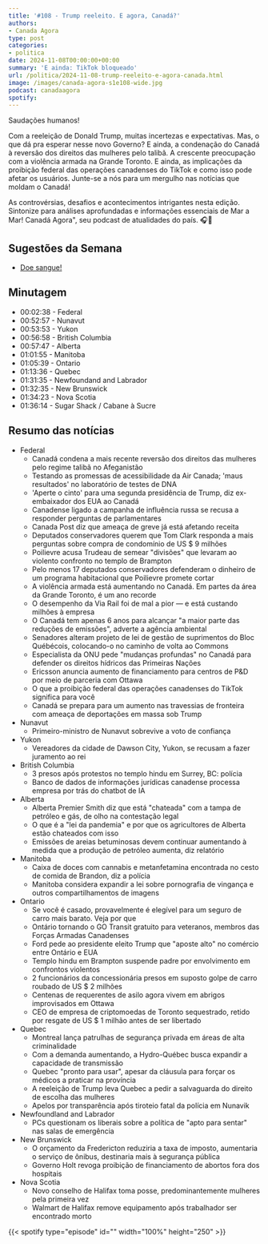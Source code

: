 ```yaml
---
title: '#108 - Trump reeleito. E agora, Canadá?'
authors:
- Canada Agora
type: post
categories:
- politica
date: 2024-11-08T00:00:00+00:00
summary: 'E ainda: TikTok bloqueado'
url: /politica/2024-11-08-trump-reeleito-e-agora-canada.html
image: /images/canada-agora-s1e108-wide.jpg
podcast: canadaagora
spotify:
---
```


Saudações humanos!

Com a reeleição de Donald Trump, muitas incertezas e expectativas. Mas, o que dá pra esperar
nesse novo Governo? E ainda, a condenação do Canadá à reversão dos direitos das mulheres pelo
talibã. A crescente preocupação com a violência armada na Grande Toronto. E ainda, as implicações
da proibição federal das operações canadenses do TikTok e como isso pode afetar os usuários.
Junte-se a nós para um mergulho nas notícias que moldam o Canadá!

As controvérsias, desafios e acontecimentos intrigantes nesta edição. Sintonize para análises
aprofundadas e informações essenciais de Mar a Mar! Canadá Agora", seu podcast de atualidades
do país. 🎧📰

## Sugestões da Semana

- [Doe sangue!](https://blood.ca)

## Minutagem
- 00:02:38 - Federal
- 00:52:57 - Nunavut
- 00:53:53 - Yukon
- 00:56:58 - British Columbia
- 00:57:47 - Alberta
- 01:01:55 - Manitoba
- 01:05:39 - Ontario
- 01:13:36 - Quebec
- 01:31:35 - Newfoundand and Labrador
- 01:32:35 - New Brunswick
- 01:34:23 - Nova Scotia
- 01:36:14 - Sugar Shack / Cabane à Sucre

## Resumo das notícias
- Federal
  - Canadá condena a mais recente reversão dos direitos das mulheres pelo regime talibã no Afeganistão
  - Testando as promessas de acessibilidade da Air Canada; 'maus resultados' no laboratório de testes de DNA
  - 'Aperte o cinto' para uma segunda presidência de Trump, diz ex-embaixador dos EUA ao Canadá
  - Canadense ligado a campanha de influência russa se recusa a responder perguntas de parlamentares
  - Canada Post diz que ameaça de greve já está afetando receita
  - Deputados conservadores querem que Tom Clark responda a mais perguntas sobre compra de condomínio de US $ 9 milhões
  - Poilievre acusa Trudeau de semear "divisões" que levaram ao violento confronto no templo de Brampton
  - Pelo menos 17 deputados conservadores defenderam o dinheiro de um programa habitacional que Poilievre promete cortar
  - A violência armada está aumentando no Canadá. Em partes da área da Grande Toronto, é um ano recorde
  - O desempenho da Via Rail foi de mal a pior — e está custando milhões à empresa
  - O Canadá tem apenas 6 anos para alcançar "a maior parte das reduções de emissões", adverte a agência ambiental
  - Senadores alteram projeto de lei de gestão de suprimentos do Bloc Québécois, colocando-o no caminho de volta ao Commons
  - Especialista da ONU pede "mudanças profundas" no Canadá para defender os direitos hídricos das Primeiras Nações
  - Ericsson anuncia aumento de financiamento para centros de P&D por meio de parceria com Ottawa
  - O que a proibição federal das operações canadenses do TikTok significa para você
  - Canadá se prepara para um aumento nas travessias de fronteira com ameaça de deportações em massa sob Trump
- Nunavut
  - Primeiro-ministro de Nunavut sobrevive a voto de confiança
- Yukon
  - Vereadores da cidade de Dawson City, Yukon, se recusam a fazer juramento ao rei
- British Columbia
  - 3 presos após protestos no templo hindu em Surrey, BC: polícia
  - Banco de dados de informações jurídicas canadense processa empresa por trás do chatbot de IA
- Alberta
  - Alberta Premier Smith diz que está "chateada" com a tampa de petróleo e gás, de olho na contestação legal
  - O que é a "lei da pandemia" e por que os agricultores de Alberta estão chateados com isso
  - Emissões de areias betuminosas devem continuar aumentando à medida que a produção de petróleo aumenta, diz relatório
- Manitoba
  - Caixa de doces com cannabis e metanfetamina encontrada no cesto de comida de Brandon, diz a polícia
  - Manitoba considera expandir a lei sobre pornografia de vingança e outros compartilhamentos de imagens
- Ontario
  - Se você é casado, provavelmente é elegível para um seguro de carro mais barato. Veja por que
  - Ontário tornando o GO Transit gratuito para veteranos, membros das Forças Armadas Canadenses
  - Ford pede ao presidente eleito Trump que "aposte alto" no comércio entre Ontário e EUA
  - Templo hindu em Brampton suspende padre por envolvimento em confrontos violentos
  - 2 funcionários da concessionária presos em suposto golpe de carro roubado de US $ 2 milhões
  - Centenas de requerentes de asilo agora vivem em abrigos improvisados em Ottawa
  - CEO de empresa de criptomoedas de Toronto sequestrado, retido por resgate de US $ 1 milhão antes de ser libertado
- Quebec
  - Montreal lança patrulhas de segurança privada em áreas de alta criminalidade
  - Com a demanda aumentando, a Hydro-Québec busca expandir a capacidade de transmissão
  - Quebec "pronto para usar", apesar da cláusula para forçar os médicos a praticar na província
  - A reeleição de Trump leva Quebec a pedir a salvaguarda do direito de escolha das mulheres
  - Apelos por transparência após tiroteio fatal da polícia em Nunavik
- Newfoundland and Labrador
  - PCs questionam os liberais sobre a política de "apto para sentar" nas salas de emergência
- New Brunswick
  - O orçamento da Fredericton reduziria a taxa de imposto, aumentaria o serviço de ônibus, destinaria mais à segurança pública
  - Governo Holt revoga proibição de financiamento de abortos fora dos hospitais
- Nova Scotia
  - Novo conselho de Halifax toma posse, predominantemente mulheres pela primeira vez
  - Walmart de Halifax remove equipamento após trabalhador ser encontrado morto

{{< spotify type="episode" id="" width="100%" height="250" >}}

